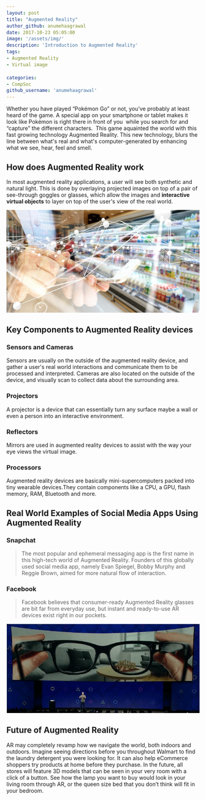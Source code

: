 ```yaml
---
layout: post
title: "Augmented Reality"
author_github: anumehaagrawal
date: 2017-10-23 05:05:00
image: '/assets/img/'
description: 'Introduction to Augmented Reality'
tags:
- Augmented Reality
- Virtual image

categories:
- CompSoc
github_username: 'anumehaagrawal'
---
```


Whether you have played “Pokémon Go” or not, you’ve probably at least heard of the game. A special app on your smartphone or tablet makes it look like Pokémon is right there in front of you  while you search for and “capture” the different characters.  This game aquainted the world with this fast growing technology Augmented Reality. This new technology, blurs the line between what's real and what's computer-generated by enhancing what we see, hear, feel and smell.

## How does Augmented Reality work

In most augmented reality applications, a user will see both synthetic and natural light. This is done by overlaying projected images on top of a pair of see-through goggles or glasses, which allow the images and **interactive virtual objects** to layer on top of the user's view of the real world.

![Augmented1](/blog/assets/img/augmented-reality/Augmented1.jpg)

## Key Components to Augmented Reality devices

### Sensors and Cameras
Sensors are usually on the outside of the augmented reality device, and gather a user's real world interactions and communicate them to be processed and interpreted. Cameras are also located on the outside of the device, and visually scan to collect data about the surrounding area.

### Projectors
A projector is a device that can essentially turn any surface maybe a wall or even a person into an interactive environment.

### Reflectors
Mirrors are used in augmented reality devices to assist with the way your eye views the virtual image.

### Processors
Augmented reality devices are basically mini-supercomputers packed into tiny wearable devices.They contain  components like a CPU, a GPU, flash memory, RAM, Bluetooth and more.

## Real World Examples of Social Media Apps Using Augmented Reality

### Snapchat

> The most popular and ephemeral messaging app is the first name in this high-tech world of Augmented Reality. Founders of this globally used social media app, namely Evan Spiegel, Bobby Murphy and Reggie Brown, aimed for more natural flow of interaction.

### Facebook

>Facebook believes that consumer-ready Augmented Reality glasses are bit far from everyday use, but instant and ready-to-use AR devices exist right in our pockets.

![Facebook](/blog/assets/img/augmented-reality/Facebook.jpg)

## Future of Augmented Reality

AR may completely revamp how we navigate the world, both indoors and outdoors. Imagine seeing directions before you throughout Walmart to find the laundry detergent you were looking for. It can also help eCommerce shoppers try products at home before they purchase. 
In the future, all stores will feature 3D models that can be seen in your very room with a click of a button. See how the lamp you want to buy would look in your living room through AR, or the queen size bed that you don’t think will fit in your bedroom.
